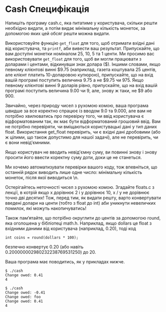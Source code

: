 # Cash Специфікація

Напишіть програму cash.c, яка питатиме у користувача, скільки решти необхідно видати, 
а потім видає мінімальну кількість монеток, за допомогою яких цей обсяг решти можна видати.

Використовуйте функцію `get_float` для того, щоб отримати вхідні дані від користувача, та `printf`, аби вивести ваш результат. 
Припускайте, що вам доступні монетки номіналом 25, 10, 5 та 1 центи.
Ми просимо вас використовувати `get_float` для того, щоб ви могли працювати з доларами і центами, відкинувши знак долара ($). 
Іншими словами, якщо певному клієнтові винні $9.75 (наприклад, газета коштувала 25 центів, але клієнт платить 10-доларовою купюрою), 
припускайте, що на вхід вашій програмі поступить величина 9.75 а не $9.75 чи 975. 
Якщо певному клієнтові винні 9 доларів рівно, припускайте, що на вхід вашій програмі поступить величина 9.00 чи 9, але, знову ж таки, не $9 або 900.

Звичайно, через природу чисел з рухомою комою, ваша програма швидше за все коректно спрацює із вводом 9.0 та 9.000, 
але вам не потрібно хвилюватись про перевірку того, чи ввід користувача є відформатованим так, як має бути відформатований грошовий ввід.
Вам не потрібно перевіряти, чи вміщаються користувацькі дані у тип даних float. Використання get_float перевірить, 
чи є вхідні дані дробовими (або ж цілими, що також допустимо для нашої задачі), але не перевірить, чи є вони невід'ємними.
    
Якщо користувач не вводить невід'ємну суму, ви повинні знову і знову просити його ввести коректну суму доти, доки це не станеться.

Ми хочемо автоматизувати перевірки вашого коду, 
тож впевніться, що останній рядок виводить лише одне число: мінімальну кількість монеток, після якої виводиться \n.
   
Остерігайтесь неточності чисел з рухомою комою. Згадайте floats.c з лекції, 
в котрій якщо x дорівнює 2 і y дорівнює 10, x / y не дорівнює точно дві десятих! 
Тож, перед тим, як видати решту, варто конвертувати введені долари на центи (тобто з float до int) 
аби уникнути невеличких помилок, які можуть накопичуватись!

Також пам’ятайте, що потрібно округлити до центів за допомогою round, яка оголошена у бібліотеці math.h. 
Наприклад, якщо dollars це float з вхідними даними від користувача (наприклад, 0.20), тоді код

` int coins = round(dollars * 100); `

безпечно конвертує 0.20 (або навіть 0.200000002980232238769531250) до 20.

Ваша програма має поводитись, як у прикладах нижче.
```
$ ./cash
Change owed: 0.41
4
```

```
$ ./cash
Change owed: -0.41
Change owed: foo
Change owed: 0.41
4
```
